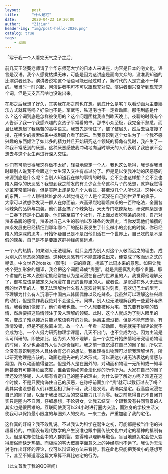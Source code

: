 ```yaml
---
layout:     post
title:      "什么是宅"
date:       2020-04-23 19:20:00
author:     "Zijian"
header-img: "img/post-hello-2020.png"
catalog: true
tags:
    - 动画
---
```




 「写于我一个人看完天气之子之后」

前几天王晓葵老师请了个华东师范大学的日本人来讲座，内容是日本的宅文化，语言是汉语。我个人感觉枯燥无味，可能是因为这讲座是面向大众的，没准我知道的比演讲者还多。演讲者说宅这个话语可能已经过时了，新时代的人是完全不一样的。我当时一时兴起，问演讲者宅可不可以跟现充对应。演讲者很兴奋听到现充这个词，但是支支吾吾啥也没说出来。

在那之后我想了好久，其实我在那之前也在想。到底什么是宅？以看动画为主要娱乐方式就算宅吗？好像也不是。军武宅，铁道宅也不一定看动画。那宅到底是什么？这个词到底是怎样被使用的？这个问题困扰我直到昨天晚上。夜聊的时候有个人告诉了我一个我感兴趣的女孩子平常看的书。那书小众至极，我完全不熟悉，而且让我想起了我痛苦的高中语文。我首先是愣住了，皱了皱眉头，然后去百度搜了搜，在稀少的搜索结果中找到简介看了起来。当我意识到这个女生为了一个我不感兴趣的东西倾注了如此多的精力并且开始研究这个领域的犄角旮旯时，我产生了一种我不常感到的厌恶。这种厌恶感使我冲动地向当时聊天的人们表明了我应该不会想去与这个女生再进行深入交往。

你们有可能觉得我这样做不太好，轻易地否定一个人。我也这么觉得，我觉得我当时跟别人说我不会跟这个女生深入交往有点过分了。但是足以使我冲动的厌恶感的来源到底是什么呢？当别人知道我在做的事情的时候，会不会也这样想？会不会也陷入类似的厌恶感？我想到我之前发的有关少女革命这种片子的感想，就算我觉得少革非常值得看，但是实际上却是没几个人看过，甚至没几个人听说过。这种小众的东西，一个人聊得越high外人越觉得这个人是个沉浸在自己的世界里的疯子。大家可以试想你发现一群人在你面前，兴高采烈地聊着辣条的一百种吃法，全国各地辣条的品牌与包装。他们甚至搞了个辣条社，天天专门吃辣条玩，研究辣条是该一口吞下还是小口品尝。他们甚至搞了个社刊，在上面发表吃辣条的感想，自己对辣条品牌的感情，辣条对自己人生的影响以及辣条的发展史。当你发现他们编撰的辣条发展史已经精细到哪年哪个厂的配料表发生了什么微小的变化的时候，你已经陷入的深深的思考，开始怀疑自己是不是跟他们活在一个世界上，自己吃的是不是假的辣条，自己是不是要跟这群神经病离远点。

一个人的热情，如果别人无法理解，就只会成为别人对这个人敬而远之的理由，成为别人的厌恶感的原因。这种厌恶感有时不能直接说出来，便变成了敬而远之式的嘲讽。中文世界对otaku（御宅）一词的直译，掩盖了此词本来的意思。如果让我找个更加形象的翻译，我会把这个词翻译成“贵圈”，就是贵圈真乱的那个贵圈。那个讲座的日本人说御宅族经常被认为是沉浸在自己的世界里的人。我觉得他理解反了，御宅应该是被定义为沉浸在自己的世界里的人。或者说，是沉浸在外人无法理解的世界里的人。我无法理解为什么有人喜欢背列车时刻表，喜欢记巴士的型号，不理解为什么有人沉溺于中国古典韩国偶像以及吃辣条。我虽然可以理解这些兴趣的动机，但是换作我我绝对不会这么干。同样，别人也无法理解我的一些爱好与热情。我看他们像傻子，他们看我也像。一个人想要被称为宅，首先要有足够的热情，然后要把这热情倾注于没人理解的领域。此时，这个人就成为了别人眼里的宅，变成了难以接近只能以敬语称呼的对象。远离主流没错，但是不能有热情。有热情没错，但是不能脱离主流。故一个人一年看一部动画，看完就完不加评论就不会成为宅。一个人努力研究物理学课题，几天不出门，也不会成为宅。因为主流是认可科研的。即使如此，因为外人的不理解，当一个女性开始热情地研究理论物理的时候，多少也会被外人认为是奇怪吧。我之前一直沉浸在自己的圈子里，所以完全没有意识到圈外人具体会有怎样的想法。我推理得出物理可以帮我理解世界，所以研究物理是应该的。动画也是先进的艺术形式，可以表达小说无法表达的情感与氛围，所以动画值得鉴赏。但是外人是在圈外的，对动画和物理一无所知或一知半解甚至有可能持负面态度，谁会管你如何合法化你的所作所为。大家在自己的圈子里还没混够呢，人人都有肯定自己的圈子的理由，为什么要了解对方呢？难道在这个时候，不是只要掩饰住自己的厌恶，在称呼前面加个“贵”就可以敷衍过去了吗？
我其实也没想着人们非要互相了解不可，我只是发现，我确实是宅。我高度沉浸在自己的圈子里，以至于我出圈之后的交往能力几乎为零。我之前觉得自己不自闭其实只是圈内不自闭，仔细想想，不论男女，让我去结交一个跟我没有共同背景的人其实也是很困难的。互联网使我可以24小时进行圈内交流，而独身的学校生活又使我可以保持最小限度的与圈外人的交流。一来二去，严重加剧了我的宅化。

这样真的好吗？我不敢乱说。不过我认为科学在诞生之初，可能都是被当作宅的兴趣看待的。中国没有现代数学的产生没准也跟中国传统文化中对宅的精神的抵制有关。但是宅却使社会中的人群割裂，变得难以理解与融合。盲目地避免宅会使人变得庸俗而缺乏热情。而极端的宅大概离字面意义上的神经病也不远了。我认为无法对宅作出好坏的评论，仅可以辩证的方法来看待。我在此也只能把我微小的感想写下，甚至不知道写这篇文章算不算比较宅的行为。

（此文首发于我的QQ空间）